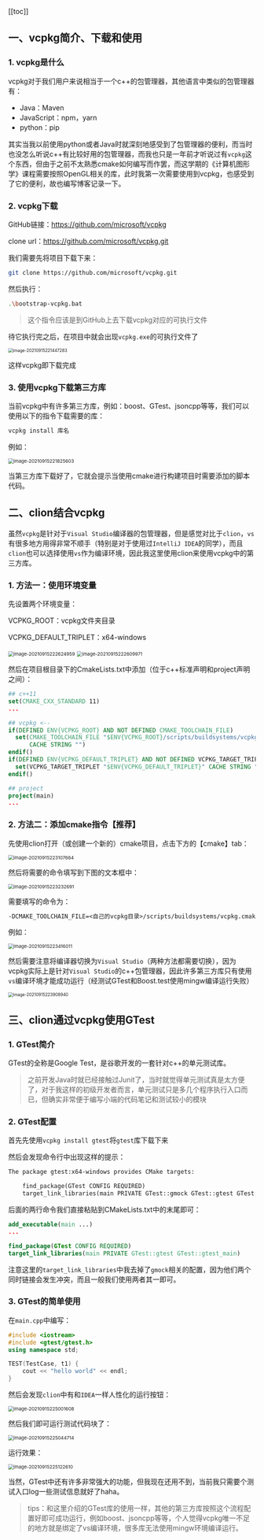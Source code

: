 [[toc]]

## 一、vcpkg简介、下载和使用

### 1. vcpkg是什么

vcpkg对于我们用户来说相当于一个c++的包管理器，其他语言中类似的包管理器有：

* Java：Maven
* JavaScript：npm，yarn
* python：pip

其实当我以前使用python或者Java时就深刻地感受到了包管理器的便利，而当时也没怎么听说c++有比较好用的包管理器，而我也只是一年前才听说过有`vcpkg`这个东西，但由于之前不太熟悉cmake如何编写而作罢，而这学期的《计算机图形学》课程需要按照OpenGL相关的库，此时我第一次需要使用到vcpkg，也感受到了它的便利，故也编写博客记录一下。

### 2. vcpkg下载

GitHub链接：https://github.com/microsoft/vcpkg

clone url：https://github.com/microsoft/vcpkg.git

我们需要先将项目下载下来：

```bash
git clone https://github.com/microsoft/vcpkg.git
```

然后执行：

```bash
.\bootstrap-vcpkg.bat
```

> 这个指令应该是到GitHub上去下载vcpkg对应的可执行文件

待它执行完之后，在项目中就会出现`vcpkg.exe`的可执行文件了

<img src="https://codereaper-image-bed.oss-cn-shenzhen.aliyuncs.com/img/my-picture-bed/image-20210915221447283.png" alt="image-20210915221447283" style="zoom: 60%;" />

这样vcpkg即下载完成

### 3. 使用vcpkg下载第三方库

当前vcpkg中有许多第三方库，例如：boost、GTest、jsoncpp等等，我们可以使用以下的指令下载需要的库：

```bash
vcpkg install 库名
```

例如：

<img src="https://codereaper-image-bed.oss-cn-shenzhen.aliyuncs.com/img/my-picture-bed/image-20210915221825603.png" alt="image-20210915221825603" style="zoom:67%;" />

当第三方库下载好了，它就会提示当使用cmake进行构建项目时需要添加的脚本代码。

## 二、clion结合vcpkg

虽然`vcpkg`是针对于`Visual Studio`编译器的包管理器，但是感觉对比于`clion`，`vs`有很多地方用得非常不顺手（特别是对于使用过`IntelliJ IDEA`的同学），而且`clion`也可以选择使用`vs`作为编译环境，因此我这里使用clion来使用vcpkg中的第三方库。

### 1. 方法一：使用环境变量

先设置两个环境变量：

VCPKG_ROOT：vcpkg文件夹目录

VCPKG_DEFAULT_TRIPLET：x64-windows

<img src="https://codereaper-image-bed.oss-cn-shenzhen.aliyuncs.com/img/my-picture-bed/image-20210915222624959.png" alt="image-20210915222624959" style="zoom:67%;" />

<img src="https://codereaper-image-bed.oss-cn-shenzhen.aliyuncs.com/img/my-picture-bed/image-20210915222609971.png" alt="image-20210915222609971" style="zoom:67%;" />

然后在项目根目录下的CmakeLists.txt中添加（位于c++标准声明和project声明之间）：

```cmake
## c++11
set(CMAKE_CXX_STANDARD 11)
...

## vcpkg <--
if(DEFINED ENV{VCPKG_ROOT} AND NOT DEFINED CMAKE_TOOLCHAIN_FILE)
  set(CMAKE_TOOLCHAIN_FILE "$ENV{VCPKG_ROOT}/scripts/buildsystems/vcpkg.cmake"
      CACHE STRING "")
endif()
if(DEFINED ENV{VCPKG_DEFAULT_TRIPLET} AND NOT DEFINED VCPKG_TARGET_TRIPLET)
  set(VCPKG_TARGET_TRIPLET "$ENV{VCPKG_DEFAULT_TRIPLET}" CACHE STRING "")
endif()

## project
project(main)
...
```

### 2. 方法二：添加cmake指令【推荐】

先使用clion打开（或创建一个新的）cmake项目，点击下方的【cmake】tab：

<img src="https://codereaper-image-bed.oss-cn-shenzhen.aliyuncs.com/img/my-picture-bed/image-20210915223107664.png" alt="image-20210915223107664" style="zoom:67%;" />

然后将需要的命令填写到下图的文本框中：

<img src="https://codereaper-image-bed.oss-cn-shenzhen.aliyuncs.com/img/my-picture-bed/image-20210915223232691.png" alt="image-20210915223232691" style="zoom:67%;" />

需要填写的命令为：

```txt
-DCMAKE_TOOLCHAIN_FILE=<自己的vcpkg目录>/scripts/buildsystems/vcpkg.cmake
```

例如：

<img src="https://codereaper-image-bed.oss-cn-shenzhen.aliyuncs.com/img/my-picture-bed/image-20210915223416011.png" alt="image-20210915223416011" style="zoom:67%;" />



然后需要注意将编译器切换为`Visual Studio`（两种方法都需要切换），因为vcpkg实际上是针对`Visual Studio`的c++包管理器，因此许多第三方库只有使用`vs`编译环境才能成功运行（经测试GTest和Boost.test使用mingw编译运行失败）

<img src="https://codereaper-image-bed.oss-cn-shenzhen.aliyuncs.com/img/my-picture-bed/image-20210915223908940.png" alt="image-20210915223908940" style="zoom: 60%;" />

## 三、clion通过vcpkg使用GTest

### 1. GTest简介

GTest的全称是Google Test，是谷歌开发的一套针对c++的单元测试库。

> 之前开发Java时就已经接触过Junit了，当时就觉得单元测试真是太方便了，对于我这样的初级开发者而言，单元测试只是多几个程序执行入口而已，但确实非常便于编写小端的代码笔记和测试较小的模块

### 2. GTest配置

首先先使用`vcpkg install gtest`将`gtest`库下载下来

然后会发现命令行中出现这样的提示：

```txt
The package gtest:x64-windows provides CMake targets:

    find_package(GTest CONFIG REQUIRED)
    target_link_libraries(main PRIVATE GTest::gmock GTest::gtest GTest::gmock_main GTest::gtest_main)
```

后面的两行命令我们直接粘贴到CMakeLists.txt中的末尾即可：

```cmake
add_executable(main ...)
...

find_package(GTest CONFIG REQUIRED)
target_link_libraries(main PRIVATE GTest::gtest GTest::gtest_main)
```

注意这里的`target_link_libraries`中我去掉了`gmock`相关的配置，因为他们两个同时链接会发生冲突，而且一般我们使用两者其一即可。

### 3. GTest的简单使用
在`main.cpp`中编写：

```cpp
#include <iostream>
#include <gtest/gtest.h>
using namespace std;

TEST(TestCase, t1) {
    cout << "hello world" << endl;
}
```

然后会发现`clion`中有和`IDEA`一样人性化的运行按钮：

<img src="https://codereaper-image-bed.oss-cn-shenzhen.aliyuncs.com/img/my-picture-bed/image-20210915225001608.png" alt="image-20210915225001608" style="zoom: 67%;" />

然后我们即可运行测试代码块了：

<img src="https://codereaper-image-bed.oss-cn-shenzhen.aliyuncs.com/img/my-picture-bed/image-20210915225044714.png" alt="image-20210915225044714" style="zoom:67%;" />

运行效果：

<img src="https://codereaper-image-bed.oss-cn-shenzhen.aliyuncs.com/img/my-picture-bed/image-20210915225122610.png" alt="image-20210915225122610" style="zoom:67%;" />

当然，GTest中还有许多非常强大的功能，但我现在还用不到，当前我只需要个测试入口log一些测试信息就好了haha。

> tips：和这里介绍的GTest库的使用一样，其他的第三方库按照这个流程配置好即可成功运行，例如boost、jsoncpp等等，个人觉得vcpkg唯一不足的地方就是绑定了vs编译环境，很多库无法使用mingw环境编译运行。